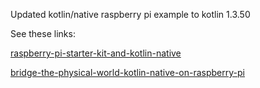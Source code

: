 Updated kotlin/native raspberry pi example to kotlin 1.3.50

See these links:
 
[raspberry-pi-starter-kit-and-kotlin-native](https://hadihariri.com/2017/05/28/raspberry-pi-starter-kit-and-kotlin-native/)

[bridge-the-physical-world-kotlin-native-on-raspberry-pi](https://speakerdeck.com/jinqian/bridge-the-physical-world-kotlin-native-on-raspberry-pi)
